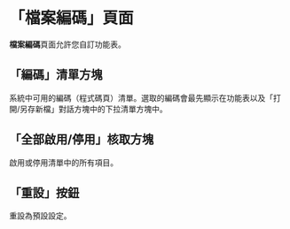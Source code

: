# 「檔案編碼」頁面

**檔案編碼**頁面允許您自訂功能表。

## 「編碼」清單方塊

系統中可用的編碼（程式碼頁）清單。選取的編碼會最先顯示在功能表以及「打開/另存新檔」對話方塊中的下拉清單方塊中。

## 「全部啟用/停用」核取方塊

啟用或停用清單中的所有項目。

## 「重設」按鈕

重設為預設設定。